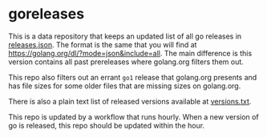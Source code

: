 # goreleases

This is a data repository that keeps an updated list of all go releases in 
[releases.json](https://raw.githubusercontent.com/WillAbides/goreleases/main/releases.json). The format is the same that 
you will find at https://golang.org/dl/?mode=json&include=all. The main difference is this version contains all past 
prereleases where golang.org filters them out.

This repo also filters out an errant `go1` release that golang.org presents and has file sizes for some older files that
are missing sizes on golang.org.

There is also a plain text list of released versions available at
[versions.txt](https://raw.githubusercontent.com/WillAbides/goreleases/main/versions.txt).

This repo is updated by a workflow that runs hourly. When a new version of go is released, this repo should be updated 
within the hour.
